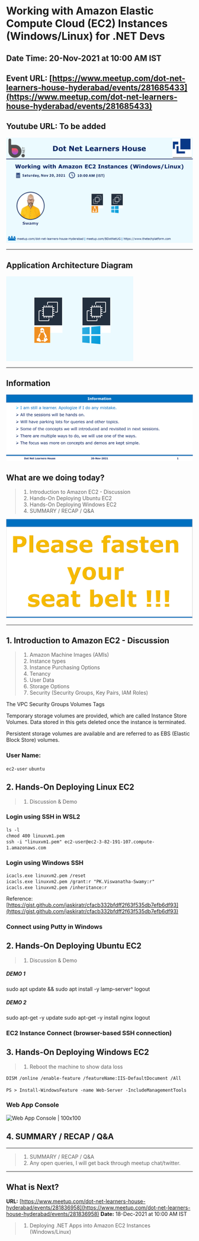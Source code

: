 # Working with Amazon Elastic Compute Cloud (EC2) Instances (Windows/Linux) for .NET Devs

## Date Time: 20-Nov-2021 at 10:00 AM IST

## Event URL: [https://www.meetup.com/dot-net-learners-house-hyderabad/events/281685433](https://www.meetup.com/dot-net-learners-house-hyderabad/events/281685433)

## Youtube URL: To be added

![Viswanatha Swamy P K |150x150](./documentation/images/ViswanathaSwamyPK.PNG)

---

## Application Architecture Diagram

![Application Architecture 10-Nov-2021 |150x150](./documentation/images/AppArchitecture.PNG)

---


## Information

![Information | 100x100](./documentation/images/Information.PNG)

## What are we doing today?

> 1. Introduction to Amazon EC2 - Discussion
> 1. Hands-On Deploying Ubuntu EC2
> 1. Hands-On Deploying Windows EC2
> 1. SUMMARY / RECAP / Q&A


![Seat Belt | 100x100](./documentation/images/SeatBelt.PNG)

---

## 1. Introduction to Amazon EC2 - Discussion
> 1. Amazon Machine Images (AMIs)
> 1. Instance types
> 1. Instance Purchasing Options
> 1. Tenancy
> 1. User Data
> 1. Storage Options
> 1. Security (Security Groups, Key Pairs, IAM Roles)

The VPC
Security Groups
Volumes
Tags

Temporary storage volumes are provided, which are called Instance Store Volumes.  Data stored in this gets deleted once the instance is terminated.

Persistent storage volumes are available and are referred to as EBS (Elastic Block Store) volumes.

### User Name:
`ec2-user`
`ubuntu`

## 2. Hands-On Deploying Linux EC2
> 1. Discussion & Demo

### Login using SSH in WSL2

```
ls -l
chmod 400 linuxvm1.pem
ssh -i "linuxvm1.pem" ec2-user@ec2-3-82-191-107.compute-1.amazonaws.com
```


### Login using Windows SSH

```
icacls.exe linuxvm2.pem /reset
icacls.exe linuxvm2.pem /grant:r "PK.Viswanatha-Swamy:r"
icacls.exe linuxvm2.pem /inheritance:r
```

Reference: [https://gist.github.com/jaskiratr/cfacb332bfdff2f63f535db7efb6df93](https://gist.github.com/jaskiratr/cfacb332bfdff2f63f535db7efb6df93)

### Connect using Putty in Windows


## 2. Hands-On Deploying Ubuntu EC2
> 1. Discussion & Demo

##### DEMO 1
sudo apt update && sudo apt install -y lamp-server^
logout

##### DEMO 2
sudo apt-get -y update
sudo apt-get -y install nginx
logout

### EC2 Instance Connect (browser-based SSH connection)

## 3. Hands-On Deploying Windows EC2

> 1. Reboot the machine to show data loss

```
DISM /online /enable-feature /featureName:IIS-DefaultDocument /All

PS > Install-WindowsFeature -name Web-Server -IncludeManagementTools
```

### Web App Console
![Web App Console | 100x100](./documentation/images/WebAppConsole.PNG)

## 4. SUMMARY / RECAP / Q&A

---

> 1. SUMMARY / RECAP / Q&A
> 2. Any open queries, I will get back through meetup chat/twitter.

---

## What is Next? 

**URL:** [https://www.meetup.com/dot-net-learners-house-hyderabad/events/281836958](https://www.meetup.com/dot-net-learners-house-hyderabad/events/281836958)
**Date:** 18-Dec-2021 at 10:00 AM IST

> 1. Deploying .NET Apps into Amazon EC2 Instances (Windows/Linux)
